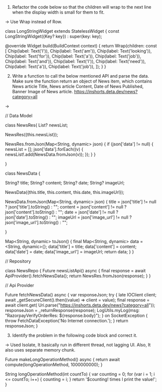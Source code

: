 1. Refactor the code below so that the children will wrap to the next line when the display width is small for them to fit.

-> Use Wrap instead of Row.

class LongStringWidget extends StatelessWidget {
  const LongStringWidget({Key? key}) : super(key: key);

  @override
  Widget build(BuildContext context) {
    return Wrap(children: const [
      Chip(label: Text('I')),
      Chip(label: Text('am')),
      Chip(label: Text('looking')),
      Chip(label: Text('for')),
      Chip(label: Text('a')),
      Chip(label: Text('job')),
      Chip(label: Text('and')),
      Chip(label: Text('I')),
      Chip(label: Text('need')),
      Chip(label: Text('a')),
      Chip(label: Text('job')),
    ]);
  }
}

2. Write a function to call the below mentioned API and parse the data. Make sure the function return an object of News item, which contains News article Title,
   News article Content, Date of News Published, Banner Image of News article. https://inshorts.deta.dev/news?category=all
   
-> 

// Data Model

class NewsRes{
  List<NewsData>? newsList;

  NewsRes({this.newsList});

  NewsRes.fromJson(Map<String, dynamic> json) {
    if (json['data'] != null) {
      newsList = <NewsData>[];
      json['data'].forEach((v) {
        newsList!.add(NewsData.fromJson(v));
      });
    }
  }

}

class NewsData {

  String? title;
  String? content;
  String? date;
  String? imageUrl;

  NewsData({this.title, this.content, this.date, this.imageUrl});

  NewsData.fromJson(Map<String, dynamic> json) {
    title = json['title'] != null ? json['title'].toString() : "";
    content = json['content'] != null ? json['content'].toString() : "";
    date = json['date'] != null ? json['date'].toString() : "";
    imageUrl = json['image_url'] != null ? json['image_url'].toString() : "";

  }

  Map<String, dynamic> toJson() {
    final Map<String, dynamic> data = <String, dynamic>{};
    data['title'] = title;
    data['content'] = content;
    data['date'] = date;
    data['image_url'] = imageUrl;
    return data;
  }
}
  
// Repository
  
class NewsRepo {
  Future<NewsRes> newsListApi() async {
    final response = await ApiProvider().fetchNewsData();
    return NewsRes.fromJson(response);
  }
}
  
// Api Provider
  
Future<dynamic> fetchNewsData() async {
    var responseJson;
    try {
      late IOClient client;
      await _getSecureClient().then((value) => client = value);
      final response = await client.get(
          Uri.parse("https://inshorts.deta.dev/news?category=all"));
      responseJson = _returnResponse(response);
      LogUtils.myLog(msg: "RazorpayVerifyOrderRes: ${response.body}");
    } on SocketException {
      throw FetchDataException('No Internet connection.');
    }
    return responseJson;
}  
   
   
3. Identify the problem in the following code block and correct it.   

-> Used Isolate, It basically run in different thread, not lagging UI. Also, It also uses separate memory chunk.

Future<String> makeLongOperationMethod() async {
    return await compute(longOperationMethod, 1000000000);
}

String longOperationMethod(int countTo) {
  var counting = 0;
  for (var i = 1; i <= countTo; i++) {
    counting = i;
  }
  return '$counting! times I print the value!';
}
